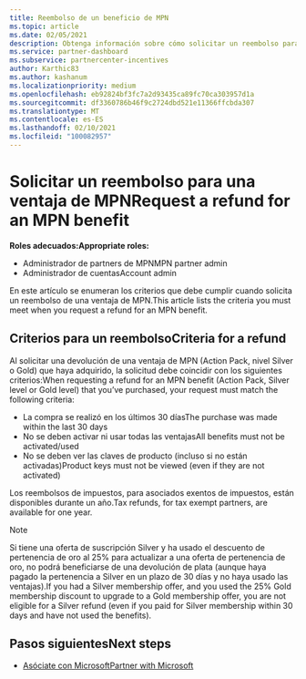 ```yaml
---
title: Reembolso de un beneficio de MPN
ms.topic: article
ms.date: 02/05/2021
description: Obtenga información sobre cómo solicitar un reembolso para una ventaja de MPN y los criterios necesarios para ser válidos.
ms.service: partner-dashboard
ms.subservice: partnercenter-incentives
author: Karthic83
ms.author: kashanum
ms.localizationpriority: medium
ms.openlocfilehash: eb92824bf3fc7a2d93435ca89fc70ca303957d1a
ms.sourcegitcommit: df3360786b46f9c2724dbd521e11366ffcbda307
ms.translationtype: MT
ms.contentlocale: es-ES
ms.lasthandoff: 02/10/2021
ms.locfileid: "100082957"
---
```

# <a name="request-a-refund-for-an-mpn-benefit"></a><span data-ttu-id="7ffdc-103">Solicitar un reembolso para una ventaja de MPN</span><span class="sxs-lookup"><span data-stu-id="7ffdc-103">Request a refund for an MPN benefit</span></span>

<span data-ttu-id="7ffdc-104">**Roles adecuados:**</span><span class="sxs-lookup"><span data-stu-id="7ffdc-104">**Appropriate roles:**</span></span>

- <span data-ttu-id="7ffdc-105">Administrador de partners de MPN</span><span class="sxs-lookup"><span data-stu-id="7ffdc-105">MPN partner admin</span></span>
- <span data-ttu-id="7ffdc-106">Administrador de cuentas</span><span class="sxs-lookup"><span data-stu-id="7ffdc-106">Account admin</span></span>

<span data-ttu-id="7ffdc-107">En este artículo se enumeran los criterios que debe cumplir cuando solicita un reembolso de una ventaja de MPN.</span><span class="sxs-lookup"><span data-stu-id="7ffdc-107">This article lists the criteria you must meet when you request a refund for an MPN benefit.</span></span>

## <a name="criteria-for-a-refund"></a><span data-ttu-id="7ffdc-108">Criterios para un reembolso</span><span class="sxs-lookup"><span data-stu-id="7ffdc-108">Criteria for a refund</span></span>
<span data-ttu-id="7ffdc-109">Al solicitar una devolución de una ventaja de MPN (Action Pack, nivel Silver o Gold) que haya adquirido, la solicitud debe coincidir con los siguientes criterios:</span><span class="sxs-lookup"><span data-stu-id="7ffdc-109">When requesting a refund for an MPN benefit (Action Pack, Silver level or Gold level) that you’ve purchased, your request must match the following criteria:</span></span>

- <span data-ttu-id="7ffdc-110">La compra se realizó en los últimos 30 días</span><span class="sxs-lookup"><span data-stu-id="7ffdc-110">The purchase was made within the last 30 days</span></span>
- <span data-ttu-id="7ffdc-111">No se deben activar ni usar todas las ventajas</span><span class="sxs-lookup"><span data-stu-id="7ffdc-111">All benefits must not be activated/used</span></span>
- <span data-ttu-id="7ffdc-112">No se deben ver las claves de producto (incluso si no están activadas)</span><span class="sxs-lookup"><span data-stu-id="7ffdc-112">Product keys must not be viewed (even if they are not activated)</span></span>

<span data-ttu-id="7ffdc-113">Los reembolsos de impuestos, para asociados exentos de impuestos, están disponibles durante un año.</span><span class="sxs-lookup"><span data-stu-id="7ffdc-113">Tax refunds, for tax exempt partners, are available for one year.</span></span>

>[!NOTE]
><span data-ttu-id="7ffdc-114">Si tiene una oferta de suscripción Silver y ha usado el descuento de pertenencia de oro al 25% para actualizar a una oferta de pertenencia de oro, no podrá beneficiarse de una devolución de plata (aunque haya pagado la pertenencia a Silver en un plazo de 30 días y no haya usado las ventajas).</span><span class="sxs-lookup"><span data-stu-id="7ffdc-114">If you had a Silver membership offer, and you used the 25% Gold membership discount to upgrade to a Gold membership offer, you are not eligible for a Silver refund (even if you paid for Silver membership within 30 days and have not used the benefits).</span></span>

## <a name="next-steps"></a><span data-ttu-id="7ffdc-115">Pasos siguientes</span><span class="sxs-lookup"><span data-stu-id="7ffdc-115">Next steps</span></span>

- [<span data-ttu-id="7ffdc-116">Asóciate con Microsoft</span><span class="sxs-lookup"><span data-stu-id="7ffdc-116">Partner with Microsoft</span></span>](mpn-overview.md)
